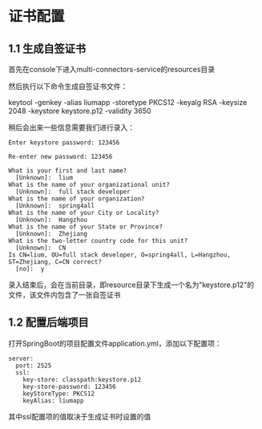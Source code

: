 # 证书配置

## 1.1 生成自签证书

首先在console下进入multi-connectors-service的resources目录

然后执行以下命令生成自签证书文件：

   keytool -genkey -alias liumapp -storetype PKCS12 -keyalg RSA -keysize 2048 -keystore keystore.p12 -validity 3650
   
稍后会出来一些信息需要我们进行录入：   
    
    Enter keystore password: 123456    
    
    Re-enter new password: 123456
    
    What is your first and last name?
      [Unknown]:  lium
    What is the name of your organizational unit?
      [Unknown]:  full stack developer
    What is the name of your organization?
      [Unknown]:  spring4all
    What is the name of your City or Locality?
      [Unknown]:  Hangzhou
    What is the name of your State or Province?
      [Unknown]:  Zhejiang
    What is the two-letter country code for this unit?
      [Unknown]:  CN
    Is CN=lium, OU=full stack developer, O=spring4all, L=Hangzhou, ST=Zhejiang, C=CN correct?
      [no]:  y

录入结束后，会在当前目录，即resource目录下生成一个名为"keystore.p12"的文件，该文件内包含了一张自签证书

## 1.2 配置后端项目

打开SpringBoot的项目配置文件application.yml，添加以下配置项：

    server:
      port: 2525
      ssl:
        key-store: classpath:keystore.p12
        key-store-password: 123456
        keyStoreType: PKCS12
        keyAlias: liumapp
    
其中ssl配置项的值取决于生成证书时设置的值


    


